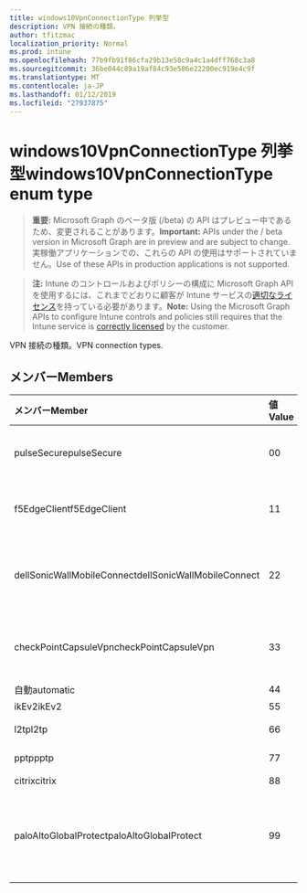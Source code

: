 ```yaml
---
title: windows10VpnConnectionType 列挙型
description: VPN 接続の種類。
author: tfitzmac
localization_priority: Normal
ms.prod: intune
ms.openlocfilehash: 77b9fb91f86cfa29b13e58c9a4c1a4dff768c3a8
ms.sourcegitcommit: 36be044c89a19af84c93e586e22200ec919e4c9f
ms.translationtype: MT
ms.contentlocale: ja-JP
ms.lasthandoff: 01/12/2019
ms.locfileid: "27937875"
---
```

# <a name="windows10vpnconnectiontype-enum-type"></a><span data-ttu-id="cc771-103">windows10VpnConnectionType 列挙型</span><span class="sxs-lookup"><span data-stu-id="cc771-103">windows10VpnConnectionType enum type</span></span>

> <span data-ttu-id="cc771-104">**重要:** Microsoft Graph のベータ版 (/beta) の API はプレビュー中であるため、変更されることがあります。</span><span class="sxs-lookup"><span data-stu-id="cc771-104">**Important:** APIs under the / beta version in Microsoft Graph are in preview and are subject to change.</span></span> <span data-ttu-id="cc771-105">実稼働アプリケーションでの、これらの API の使用はサポートされていません。</span><span class="sxs-lookup"><span data-stu-id="cc771-105">Use of these APIs in production applications is not supported.</span></span>

> <span data-ttu-id="cc771-106">**注:** Intune のコントロールおよびポリシーの構成に Microsoft Graph API を使用するには、これまでどおりに顧客が Intune サービスの[適切なライセンス](https://go.microsoft.com/fwlink/?linkid=839381)を持っている必要があります。</span><span class="sxs-lookup"><span data-stu-id="cc771-106">**Note:** Using the Microsoft Graph APIs to configure Intune controls and policies still requires that the Intune service is [correctly licensed](https://go.microsoft.com/fwlink/?linkid=839381) by the customer.</span></span>

<span data-ttu-id="cc771-107">VPN 接続の種類。</span><span class="sxs-lookup"><span data-stu-id="cc771-107">VPN connection types.</span></span>
## <a name="members"></a><span data-ttu-id="cc771-108">メンバー</span><span class="sxs-lookup"><span data-stu-id="cc771-108">Members</span></span>
|<span data-ttu-id="cc771-109">メンバー</span><span class="sxs-lookup"><span data-stu-id="cc771-109">Member</span></span>|<span data-ttu-id="cc771-110">値</span><span class="sxs-lookup"><span data-stu-id="cc771-110">Value</span></span>|<span data-ttu-id="cc771-111">説明</span><span class="sxs-lookup"><span data-stu-id="cc771-111">Description</span></span>|
|:---|:---|:---|
|<span data-ttu-id="cc771-112">pulseSecure</span><span class="sxs-lookup"><span data-stu-id="cc771-112">pulseSecure</span></span>|<span data-ttu-id="cc771-113">0</span><span class="sxs-lookup"><span data-stu-id="cc771-113">0</span></span>|<span data-ttu-id="cc771-114">パルスをセキュリティで保護します。</span><span class="sxs-lookup"><span data-stu-id="cc771-114">Pulse Secure.</span></span>|
|<span data-ttu-id="cc771-115">f5EdgeClient</span><span class="sxs-lookup"><span data-stu-id="cc771-115">f5EdgeClient</span></span>|<span data-ttu-id="cc771-116">1</span><span class="sxs-lookup"><span data-stu-id="cc771-116">1</span></span>|<span data-ttu-id="cc771-117">F5 キーを押してエッジのクライアントです。</span><span class="sxs-lookup"><span data-stu-id="cc771-117">F5 Edge Client.</span></span>|
|<span data-ttu-id="cc771-118">dellSonicWallMobileConnect</span><span class="sxs-lookup"><span data-stu-id="cc771-118">dellSonicWallMobileConnect</span></span>|<span data-ttu-id="cc771-119">2</span><span class="sxs-lookup"><span data-stu-id="cc771-119">2</span></span>|<span data-ttu-id="cc771-120">Dell SonicWALL モバイル接続します。</span><span class="sxs-lookup"><span data-stu-id="cc771-120">Dell SonicWALL Mobile Connection.</span></span>|
|<span data-ttu-id="cc771-121">checkPointCapsuleVpn</span><span class="sxs-lookup"><span data-stu-id="cc771-121">checkPointCapsuleVpn</span></span>|<span data-ttu-id="cc771-122">3</span><span class="sxs-lookup"><span data-stu-id="cc771-122">3</span></span>|<span data-ttu-id="cc771-123">ポイント カプセル VPN を確認してください。</span><span class="sxs-lookup"><span data-stu-id="cc771-123">Check Point Capsule VPN.</span></span>|
|<span data-ttu-id="cc771-124">自動</span><span class="sxs-lookup"><span data-stu-id="cc771-124">automatic</span></span>|<span data-ttu-id="cc771-125">4</span><span class="sxs-lookup"><span data-stu-id="cc771-125">4</span></span>|<span data-ttu-id="cc771-126">自動</span><span class="sxs-lookup"><span data-stu-id="cc771-126">Automatic.</span></span>|
|<span data-ttu-id="cc771-127">ikEv2</span><span class="sxs-lookup"><span data-stu-id="cc771-127">ikEv2</span></span>|<span data-ttu-id="cc771-128">5</span><span class="sxs-lookup"><span data-stu-id="cc771-128">5</span></span>|<span data-ttu-id="cc771-129">IKEv2。</span><span class="sxs-lookup"><span data-stu-id="cc771-129">IKEv2.</span></span>|
|<span data-ttu-id="cc771-130">l2tp</span><span class="sxs-lookup"><span data-stu-id="cc771-130">l2tp</span></span>|<span data-ttu-id="cc771-131">6</span><span class="sxs-lookup"><span data-stu-id="cc771-131">6</span></span>|<span data-ttu-id="cc771-132">L2TP します。</span><span class="sxs-lookup"><span data-stu-id="cc771-132">L2TP.</span></span>|
|<span data-ttu-id="cc771-133">pptp</span><span class="sxs-lookup"><span data-stu-id="cc771-133">pptp</span></span>|<span data-ttu-id="cc771-134">7</span><span class="sxs-lookup"><span data-stu-id="cc771-134">7</span></span>|<span data-ttu-id="cc771-135">PPTP です。</span><span class="sxs-lookup"><span data-stu-id="cc771-135">PPTP.</span></span>|
|<span data-ttu-id="cc771-136">citrix</span><span class="sxs-lookup"><span data-stu-id="cc771-136">citrix</span></span>|<span data-ttu-id="cc771-137">8</span><span class="sxs-lookup"><span data-stu-id="cc771-137">8</span></span>|<span data-ttu-id="cc771-138">Citrix。</span><span class="sxs-lookup"><span data-stu-id="cc771-138">Citrix.</span></span>|
|<span data-ttu-id="cc771-139">paloAltoGlobalProtect</span><span class="sxs-lookup"><span data-stu-id="cc771-139">paloAltoGlobalProtect</span></span>|<span data-ttu-id="cc771-140">9</span><span class="sxs-lookup"><span data-stu-id="cc771-140">9</span></span>|<span data-ttu-id="cc771-141">パロアルトの Alto ネットワーク GlobalProtect。</span><span class="sxs-lookup"><span data-stu-id="cc771-141">Palo Alto Networks GlobalProtect.</span></span>|





